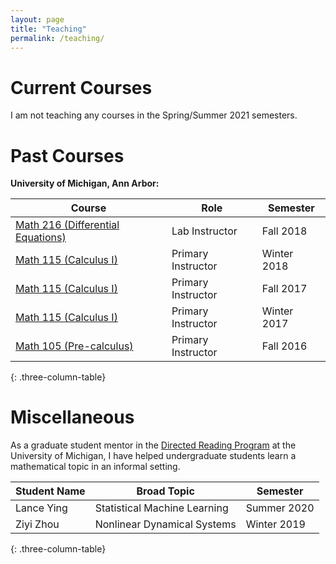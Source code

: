 ```yaml
---
layout: page
title: "Teaching"
permalink: /teaching/
---
```


# Current Courses

I am not teaching any courses in the Spring/Summer 2021 semesters.

# Past Courses

**University of Michigan, Ann Arbor:**

Course                                                                          | Role               | Semester
------------------------------------------------------------------------------- | ------------------ | -----------
[Math 216 (Differential Equations)](http://www.math.lsa.umich.edu/courses/216/) | Lab Instructor     | Fall 2018
[Math 115 (Calculus I)](http://www.math.lsa.umich.edu/courses/115/)             | Primary Instructor | Winter 2018
[Math 115 (Calculus I)](http://www.math.lsa.umich.edu/courses/115/)             | Primary Instructor | Fall 2017
[Math 115 (Calculus I)](http://www.math.lsa.umich.edu/courses/115/)             | Primary Instructor | Winter 2017
[Math 105 (Pre-calculus)](http://www.math.lsa.umich.edu/courses/105/)           | Primary Instructor | Fall 2016
{: .three-column-table}

# Miscellaneous

As a graduate student mentor in the [Directed Reading
Program](https://sites.google.com/umich.edu/drp) at the University of Michigan,
I have helped undergraduate students learn a mathematical topic in an informal
setting.

Student Name | Broad Topic                  | Semester
------------ | ---------------------------- | -----------
Lance Ying   | Statistical Machine Learning | Summer 2020
Ziyi Zhou    | Nonlinear Dynamical Systems  | Winter 2019
{: .three-column-table}
